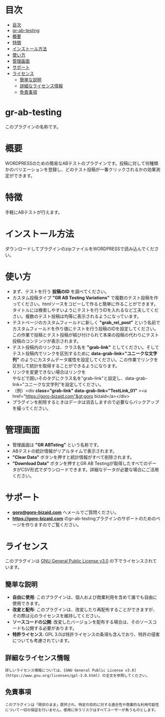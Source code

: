 # 目次

- [目次](#目次)
- [gr-ab-testing](#gr-ab-testing)
- [概要](#概要)
- [特徴](#特徴)
- [インストール方法](#インストール方法)
- [使い方](#使い方)
- [管理画面](#管理画面)
- [サポート](#サポート)
- [ライセンス](#ライセンス)
  - [簡単な説明](#簡単な説明)
  - [詳細なライセンス情報](#詳細なライセンス情報)
  - [免責事項](#免責事項)

# gr-ab-testing
このプラグインの名称です。

# 概要
WORDPRESSのための簡易なABテストのプラグインです。投稿に対して何種類かのバリエーションを登録し、どのテスト投稿が一番クリックされるかの効果測定ができます。

# 特徴
手軽にABテストが行えます。

# インストール方法
ダウンロードしてプラグインのzipファイルをWORDPRESSで読み込んでください。

# 使い方
- まず、テストを行う **投稿のID** を調べてください。
- カスタム投稿タイプ **"GR AB Testing Variations"** で複数のテスト投稿を作ってください。htmlソースをコピーして作ると簡単に作ることができます。タイトルには検索しやすいようにテストを行うIDを入れるなど工夫してください。複数のテスト投稿は均等に表示されるようになっています。
- テストページのカスタムフィールドに新しく **"grab_rel_post"** という名前でカスタムフィールドを作り値にテストを行う投稿のIDを設定してください。この作業で投稿とテスト投稿が結び付けられて本来の投稿の代わりにテスト投稿のコンテンツが表示されます。
- テスト投稿内のリンクは、クラス名を **"grab-link"** としてください。そしてテスト投稿内でリンクを区別するために **data-grab-link="ユニークな文字列"**  のようにカスタムデータ属性を設定してください。この作業でリンクを区別して統計を取得することができるようになります。
- リンクを変更できない場合はリンクを<div></div>や<span></span>などで囲いそのタグにクラス名を"grab-link"と設定し、data-grab-link="ユニークな文字列"を設定してください。
- （例）&lt;div **class="grab-link"** **data-grab-link="TestLink_01"** &gt;&lt;a href="https://goro-bizaid.com"&gt;goro bizaid&lt;/a&gt;&lt;/div&gt;
- プラグインを削除するときはデータは消去しますので必要ならバックアップを撮ってください。

# 管理画面
- 管理画面は **"GR ABTsting"** という名称です。
- ABテストの統計情報がリアルタイムで表示されます。
- **"Clear Data"** ボタンを押すと統計情報がすべて削除されます。
- **"Download Data"** ボタンを押すとGR AB Testingが取得したすべてのデータがCSV形式でダウンロードできます。詳細なデータが必要な場合にご活用ください。

# サポート
- **goro@goro-bizaid.com** へメールでご質問ください。
- **https://goro-bizaid.com** のgr-ab-testingプラグインのサポートのためのページを作りますのでご覧ください。

# ライセンス
このプラグインは [GNU General Public License v3.0](https://www.gnu.org/licenses/gpl-3.0.html) の下でライセンスされています。

## 簡単な説明
- **自由に使用**: このプラグインは、個人および商業利用を含めて誰でも自由に使用できます。
- **改変と配布**: このプラグインは、改変したり再配布することができますが、その際は元のライセンスを維持してください。
- **ソースコードの公開**: 改変したバージョンを配布する場合は、そのソースコードも公開する必要があります。
- **特許ライセンス**: GPL 3.0は特許ライセンスの条項も含んでおり、特許の侵害についても考慮されています。
## 詳細なライセンス情報
    詳しいライセンス情報については、[GNU General Public License v3.0](https://www.gnu.org/licenses/gpl-3.0.html) の全文を参照してください。
## 免責事項
    このプラグインは「現状のまま」提供され、特定の目的に対する適合性や商業的な利用可能性について一切の保証を行いません。使用に伴うリスクはすべてユーザーが負うものとします。





